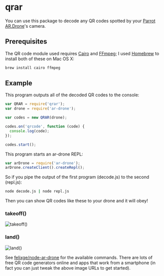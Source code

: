 # qrar

You can use this package to decode any QR codes spotted by your [Parrot AR.Drone](http://ardrone2.parrot.com/)'s camera.

## Prerequisites

The QR code module used requires [Cairo](http://cairographics.org/) and [FFmpeg](http://ffmpeg.org/); I used [Homebrew](http://mxcl.github.com/homebrew/) to install both of these on Mac OS X:

```bash
brew install cairo ffmpeg
```

## Example

This program outputs all of the decoded QR codes to the console:

```javascript
var QRAR = require('qrar');
var drone = require('ar-drone');

var codes = new QRAR(drone);

codes.on('qrcode', function (code) {
  console.log(code);
});

codes.start();
```

This program starts an ar-drone REPL:

```javascript
var arDrone = require('ar-drone');
arDrone.createClient().createRepl();
```

So if you pipe the output of the first program (decode.js) to the second (repl.js):

```bash
node decode.js | node repl.js
```

Then you can show QR codes like these to your drone and it will obey!

### takeoff()
![takeoff()](http://api.qrserver.com/v1/create-qr-code/?data=takeoff\(\)&size=250x250)

### land()
![land()](http://api.qrserver.com/v1/create-qr-code/?data=land\(\)&size=250x250)

See [felixge/node-ar-drone](https://github.com/felixge/node-ar-drone) for the available commands. There are lots of free QR code generators online and apps that work from a smartphone (in fact you can just tweak the above image URLs to get started).

